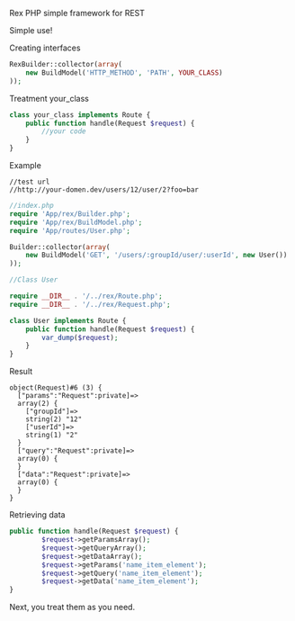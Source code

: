 Rex PHP simple framework for REST

Simple use!

Creating interfaces
```PHP
RexBuilder::collector(array(
    new BuildModel('HTTP_METHOD', 'PATH', YOUR_CLASS)
));
```

Treatment your_class
```PHP
class your_class implements Route {
    public function handle(Request $request) {
        //your code
    }
}
```

Example
```
//test url
//http://your-domen.dev/users/12/user/2?foo=bar
```
```PHP
//index.php
require 'App/rex/Builder.php';
require 'App/rex/BuildModel.php';
require 'App/routes/User.php';

Builder::collector(array(
    new BuildModel('GET', '/users/:groupId/user/:userId', new User())
));
```
```PHP
//Class User

require __DIR__ . '/../rex/Route.php';
require __DIR__ . '/../rex/Request.php';

class User implements Route {
    public function handle(Request $request) {
        var_dump($request);
    }
}
```
Result
```
object(Request)#6 (3) {
  ["params":"Request":private]=>
  array(2) {
    ["groupId"]=>
    string(2) "12"
    ["userId"]=>
    string(1) "2"
  }
  ["query":"Request":private]=>
  array(0) {
  }
  ["data":"Request":private]=>
  array(0) {
  }
}
```
Retrieving data
```PHP
public function handle(Request $request) {
        $request->getParamsArray();
        $request->getQueryArray();
        $request->getDataArray();
        $request->getParams('name_item_element');
        $request->getQuery('name_item_element');
        $request->getData('name_item_element');
}
```
Next, you treat them as you need.